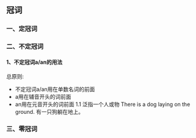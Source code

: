 ##  冠词
### 一、定冠词
### 二、不定冠词
#### 1、不定冠词a/an的用法
总原则:
- 不定冠词a/an用在单数名词的前面
- a用在辅音开头的词前面
- an用在元音开头的词前面
1.1 泛指一个人或物
There is a dog laying on the ground.
有一只狗躺在地上。

### 三、零冠词
